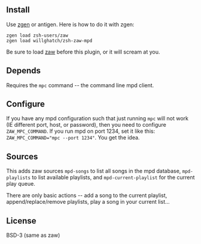 Install
-------

Use [zgen](https://github.com/tarjoilija/zgen) or antigen.  Here is how to do it with zgen:

    zgen load zsh-users/zaw
    zgen load willghatch/zsh-zaw-mpd

Be sure to load [zaw](https://github.com/zsh-users/zaw) before this plugin, or it will scream at you.

Depends
-------

Requires the `mpc` command -- the command line mpd client.

Configure
---------

If you have any mpd configuration such that just running `mpc` will not work
(IE different port, host, or password), then you need to configure `ZAW_MPC_COMMAND`.
If you run mpd on port 1234, set it like this: `ZAW_MPC_COMMAND="mpc --port 1234"`.
You get the idea.

Sources
-------

This adds zaw sources `mpd-songs` to list all songs in the mpd database, `mpd-playlists`
to list available playlists, and `mpd-current-playlist` for the current play queue.

There are only basic actions -- add a song to the current playlist, append/replace/remove
playlists, play a song in your current list...

License
-------

BSD-3 (same as zaw)

